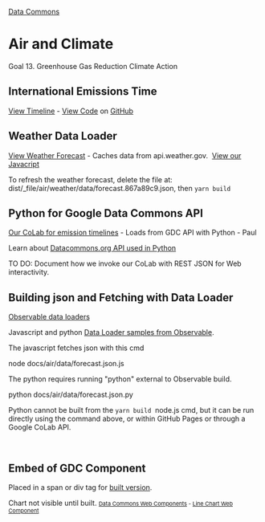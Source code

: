 [Data Commons](../)

# Air and Climate

Goal 13. Greenhouse Gas Reduction Climate Action

## International Emissions Time

[View Timeline](../../dist/air/emissions/emission.html) - [View Code](../../docs/air/emissions/) on [GitHub](https://github.com/ModelEarth/data-commons/blob/main/docs/air/emissions/emission.md)


## Weather Data Loader

[View Weather Forecast](../../dist/air/weather) - Caches data from api.weather.gov.&nbsp; [View our Javacript](https://github.com/ModelEarth/data-commons/blob/main/docs/air/weather/index.md)

To refresh the weather forecast, delete the file at: dist/\_file/air/weather/data/forecast.867a89c9.json, then `yarn build`


## Python for Google Data Commons API

[Our CoLab for emission timelines](https://colab.research.google.com/drive/1mZC2Pn4oKau9Sz1Q16_qnOK7Tai09uEo#scrollTo=2gMBtmu1MGfq&line=19&uniqifier=1) - Loads from GDC API with Python - Paul

Learn about [Datacommons.org API used in Python](https://docs.datacommons.org/api/python/)

TO DO: Document how we invoke our CoLab with REST JSON for Web interactivity.


## Building json and Fetching with Data Loader

[Observable data loaders](https://observablehq.com/framework/loaders) 

Javascript and python [Data Loader samples from Observable](https://observablehq.com/framework/getting-started#next-steps).

The javascript fetches json with this cmd

  node docs/air/data/forecast.json.js

The python requires running "python" external to Observable build.

  python docs/air/data/forecast.json.py

Python cannot be built from the `yarn build` &nbsp;node.js cmd, but it can be run directly using the command above, or within GitHub Pages or through a Google CoLab API.

<br>

## Embed of GDC Component

Placed in a span or div tag for [built version](../../dist/air/).

<span>
<script src="https://datacommons.org/datacommons.js"></script>
<datacommons-line  header="Population for USA, India, and China" places="country/USA country/IND country/CHN" variables="Count_Person">Chart not visible until built.</datacommons-line>
</span>
<span style="font-size: 11px;">
<a href="https://docs.datacommons.org/api/web_components/">Data Commons Web Components</a> - 
<a href="https://docs.datacommons.org/api/web_components/line">Line Chart Web Component</a>
</span>
